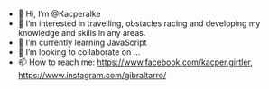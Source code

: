 - 👋 Hi, I’m @Kacperalke
- 👀 I’m interested in travelling, obstacles racing and developing my knowledge and skills in any areas.
- 🌱 I’m currently learning JavaScript 
- 💞️ I’m looking to collaborate on ...
- 📫 How to reach me: https://www.facebook.com/kacper.girtler, https://www.instagram.com/gibraltarro/

<!---
Kacperalke/Kacperalke is a ✨ special ✨ repository because its `README.md` (this file) appears on your GitHub profile.
You can click the Preview link to take a look at your changes.
--->
